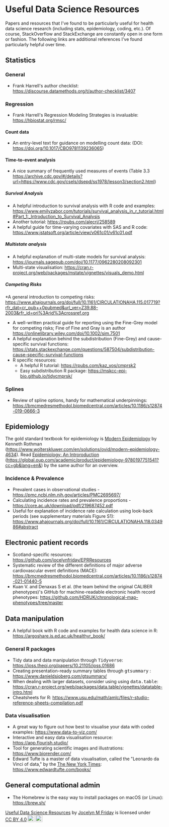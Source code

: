 # Useful Data Science Resources
Papers and resources that I've found to be particularly useful for health data science research (including stats, epidemiology, coding, etc.).  Of course, StackOverflow and StackExchange are constantly open in one form or fashion.  The following links are additional references I've found particularly helpful over time.  

## Statistics
### General
* Frank Harrell's author checklist: https://discourse.datamethods.org/t/author-checklist/3407

### Regression
* Frank Harrell's Regression Modeling Strategies is invaluable: https://hbiostat.org/rmsc/

#### Count data
* An entry-level text for guidance on modelling count data: (DOI: https://doi.org/10.1017/CBO9781139236065)
  
#### Time-to-event analysis
* A nice summary of frequently used measures of events (Table 3.3 https://archive.cdc.gov/#/details?url=https://www.cdc.gov/csels/dsepd/ss1978/lesson3/section2.html)
  
##### Survival Analysis
* A helpful introduction to survival analysis with R code and examples: https://www.emilyzabor.com/tutorials/survival_analysis_in_r_tutorial.html#Part_1:_Introduction_to_Survival_Analysis
* Another tutorial: https://rpubs.com/alecri/258589
* A helpful guide for time-varying covariates with SAS and R code: https://www.jstatsoft.org/article/view/v061c01/v61c01.pdf

##### Multistate analysis
* A helpful explanation of multi-state models for survival analysis: https://journals.sagepub.com/doi/10.1177/0962280208092301
* Multi-state visualisation: https://cran.r-project.org/web/packages/mstate/vignettes/visuals_demo.html

##### Competing Risks
*A general introduction to competing risks: https://www.ahajournals.org/doi/full/10.1161/CIRCULATIONAHA.115.017719?rfr_dat=cr_pub++0pubmed&url_ver=Z39.88-2003&rfr_id=ori%3Arid%3Acrossref.org 
* A well-written practical guide for reporting using the Fine-Grey model for competing risks; Fine of Fine and Gray is an author https://onlinelibrary.wiley.com/doi/10.1002/sim.7501
* A helpful explanation behind the subdistribution (Fine-Grey) and cause-specific survival functions: https://stats.stackexchange.com/questions/587504/subdistribution-cause-specific-survival-functions
* R specific resources:
  * A helpful R tutorial: https://rpubs.com/kaz_yos/cmprsk2
  * Easy subdistribution R package: https://mskcc-epi-bio.github.io/tidycmprsk/


### Splines 
* Review of spline options, handy for mathematical underpinnings: https://bmcmedresmethodol.biomedcentral.com/articles/10.1186/s12874-019-0666-3

## Epidemiology
The gold standard textbook for epidemiology is <ins>Modern Epidemiology</ins> by Kenneth Rothman (https://www.wolterskluwer.com/en/solutions/ovid/modern-epidemiology-4634). Read <ins>Epidemiology: An Introroduction</ins> (https://global.oup.com/academic/product/epidemiology-9780197751541?cc=gb&lang=en&) by the same author for an overview. 

### Incidence & Prevalence
* Prevalent cases in observational studies - https://pmc.ncbi.nlm.nih.gov/articles/PMC2695697/
* Calculating incidence rates and prevalence proportions - https://core.ac.uk/download/pdf/219687452.pdf
* Useful for explanation of incidence rate calculation using look-back periods (see supplementary materials Figure S1): https://www.ahajournals.org/doi/full/10.1161/CIRCULATIONAHA.118.034986#abstract

## Electronic patient records
* Scotland-specific resources: https://github.com/jocelynfriday/EPRResources
* Systematic review of the different definitions of major adverse cardiovascular event definitions (MACE): https://bmcmedresmethodol.biomedcentral.com/articles/10.1186/s12874-021-01440-5
* Kuan V. and Denaxas S et al. (the team behind the original CALIBER phenotypes)'s GitHub for machine-readable electronic health record phenotypes: https://github.com/HDRUK/chronological-map-phenotypes/tree/master

## Data manipulation
* A helpful book with R code and examples for health data science in R: https://argoshare.is.ed.ac.uk/healthyr_book/

### General R packages
* Tidy data and data manipulation through <tt>Tidyverse</tt>: https://joss.theoj.org/papers/10.21105/joss.01686
* Creating presentation-ready summary tables through <tt>gtsummary</tt> : https://www.danieldsjoberg.com/gtsummary/
* When dealing with larger datasets, consider using using <tt>data.table</tt>: https://cran.r-project.org/web/packages/data.table/vignettes/datatable-intro.html
* Cheatsheets for R: https://www.usu.edu/math/amlc/files/r-studio-reference-sheets-compilation.pdf

### Data visualisation
* A great way to figure out how best to visualise your data with coded examples: https://www.data-to-viz.com/
* Interactive and easy data visualisation resource: https://app.flourish.studio/
* Tool for generating scientific images and illustrations: https://www.biorender.com/
* Edward Tufte is a master of data visualisation, called the "Leonardo da Vinci of data," by the <ins>The New York Times</ins>: https://www.edwardtufte.com/books/

## General computational admin
* The Homebrew is the easy way to install packages on macOS (or Linux): https://brew.sh/

<p xmlns:cc="http://creativecommons.org/ns#" xmlns:dct="http://purl.org/dc/terms/"><a property="dct:title" rel="cc:attributionURL" href="https://github.com/jocelynfriday/UsefulDataSceinceResources">Useful Data Science Resources</a> by <a rel="cc:attributionURL dct:creator" property="cc:attributionName" href="https://github.com/jocelynfriday">Jocelyn M Friday</a> is licensed under <a href="https://creativecommons.org/licenses/by/4.0/?ref=chooser-v1" target="_blank" rel="license noopener noreferrer" style="display:inline-block;">CC BY 4.0<img style="height:22px!important;margin-left:3px;vertical-align:text-bottom;" src="https://mirrors.creativecommons.org/presskit/icons/cc.svg?ref=chooser-v1" alt=""><img style="height:22px!important;margin-left:3px;vertical-align:text-bottom;" src="https://mirrors.creativecommons.org/presskit/icons/by.svg?ref=chooser-v1" alt=""></a></p>
